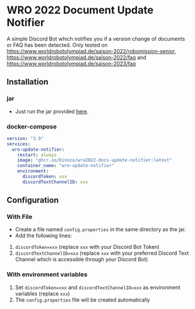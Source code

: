 # WRO 2022 Document Update Notifier
A simple Discord Bot which notifies you if a version change of documents or FAQ has been detected.
Only tested on https://www.worldrobotolympiad.de/saison-2022/robomission-senior, https://www.worldrobotolympiad.de/saison-2022/faq and https://www.worldrobotolympiad.de/saison-2023/faq

## Installation
### jar
- Just run the jar provided [here](https://github.com/Binozo/WRO2022-Docs-Update-Notifier/raw/master/out/artifacts/WRO2022DocsUpdateNotifier_jar/WRO2022_docs_update_notifier.jar).

### docker-compose

````yaml
version: "3.9"
services:
  wro-update-notifier:
    restart: always
    image: "ghcr.io/binozo/wro2022-docs-update-notifier:latest"
    container_name: "wro-update-notifier"
    environment:
      discordToken: xxx
      discordTextChannelID: xxx
````

## Configuration

### With File
- Create a file named `config.properties` in the same directory as the jar.
- Add the following lines:
1. `discordToken=xxx` (replace `xxx` with your Discord Bot Token)
2. `discordTextChannelID=xxx` (replace `xxx` with your preferred Discord Text Channel which is accessible through your Discord Bot)

### With environment variables
1. Set `discordToken=xxx` and `discordTextChannelID=xxx` as environment variables (replace `xxx`)
2. The `config.properties` file will be created automatically